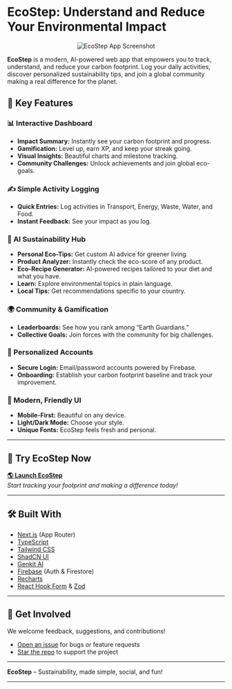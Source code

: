 # EcoStep: Understand and Reduce Your Environmental Impact

<p align="center">
  <img src="https://placehold.co/1200x630.png" alt="EcoStep App Screenshot"/>
</p>

**EcoStep** is a modern, AI-powered web app that empowers you to track, understand, and reduce your carbon footprint. Log your daily activities, discover personalized sustainability tips, and join a global community making a real difference for the planet.

## 🌱 Key Features

### 📊 Interactive Dashboard
- **Impact Summary:** Instantly see your carbon footprint and progress.
- **Gamification:** Level up, earn XP, and keep your streak going.
- **Visual Insights:** Beautiful charts and milestone tracking.
- **Community Challenges:** Unlock achievements and join global eco-goals.

### ✍️ Simple Activity Logging
- **Quick Entries:** Log activities in Transport, Energy, Waste, Water, and Food.
- **Instant Feedback:** See your impact as you log.

### 🤖 AI Sustainability Hub
- **Personal Eco-Tips:** Get custom AI advice for greener living.
- **Product Analyzer:** Instantly check the eco-score of any product.
- **Eco-Recipe Generator:** AI-powered recipes tailored to your diet and what you have.
- **Learn:** Explore environmental topics in plain language.
- **Local Tips:** Get recommendations specific to your country.

### 🌍 Community & Gamification
- **Leaderboards:** See how you rank among “Earth Guardians.”
- **Collective Goals:** Join forces with the community for big challenges.

### 👤 Personalized Accounts
- **Secure Login:** Email/password accounts powered by Firebase.
- **Onboarding:** Establish your carbon footprint baseline and track your improvement.

### 🎨 Modern, Friendly UI
- **Mobile-First:** Beautiful on any device.
- **Light/Dark Mode:** Choose your style.
- **Unique Fonts:** EcoStep feels fresh and personal.

---

## 🔗 Try EcoStep Now

[**🌎 Launch EcoStep**](https://ecostepbysingh.vercel.app)  
*Start tracking your footprint and making a difference today!*

---

## 🛠️ Built With

- [Next.js](https://nextjs.org/) (App Router)
- [TypeScript](https://www.typescriptlang.org/)
- [Tailwind CSS](https://tailwindcss.com/)
- [ShadCN UI](https://ui.shadcn.com/)
- [Genkit AI](https://firebase.google.com/docs/genkit)
- [Firebase](https://firebase.google.com/) (Auth & Firestore)
- [Recharts](https://recharts.org/)
- [React Hook Form](https://react-hook-form.com/) & [Zod](https://zod.dev/)

---

## 🙌 Get Involved

We welcome feedback, suggestions, and contributions!
- [Open an issue](https://github.com/MrSingh529/EcoStep/issues) for bugs or feature requests  
- [Star the repo](https://github.com/MrSingh529/ecostep) to support the project

---

**EcoStep** – Sustainability, made simple, social, and fun!

---